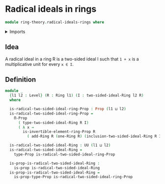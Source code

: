# Radical ideals in rings

```agda
module ring-theory.radical-ideals-rings where
```

<details><summary>Imports</summary>
```agda
open import ring-theory.ideals-rings
open import ring-theory.invertible-elements-rings
open import ring-theory.rings
open import foundation.propositions
open import foundation.universe-levels
```
</details>

## Idea

A radical ideal in a ring R is a two-sided ideal I such that `1 + x` is a multiplicative unit for every `x ∈ I`.

## Definition

```agda
module _
  {l1 l2 : Level} (R : Ring l1) (I : two-sided-ideal-Ring l2 R)
  where

  is-radical-two-sided-ideal-ring-Prop : Prop (l1 ⊔ l2)
  is-radical-two-sided-ideal-ring-Prop =
    Π-Prop
      ( type-two-sided-ideal-Ring R I)
      ( λ x →
        is-invertible-element-ring-Prop R
          ( add-Ring R (one-Ring R) (inclusion-two-sided-ideal-Ring R I x)))

  is-radical-two-sided-ideal-Ring : UU (l1 ⊔ l2)
  is-radical-two-sided-ideal-Ring =
    type-Prop is-radical-two-sided-ideal-ring-Prop

  is-prop-is-radical-two-sided-ideal-Ring :
    is-prop is-radical-two-sided-ideal-Ring
  is-prop-is-radical-two-sided-ideal-Ring =
    is-prop-type-Prop is-radical-two-sided-ideal-ring-Prop
```
